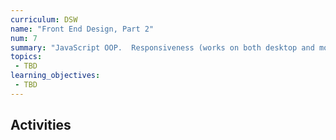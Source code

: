 ```yaml
---
curriculum: DSW
name: "Front End Design, Part 2"
num: 7
summary: "JavaScript OOP.  Responsiveness (works on both desktop and mobile.) Designing for Accessibility (ADA compliance)."
topics:
 - TBD
learning_objectives:
 - TBD
---
```



## Activities



